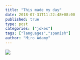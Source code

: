```yaml
---
title: "This made my day"
date: 2018-07-31T11:22:48+08:00
published: true
type: post
categories: ["jokes"]
tags: ["languages","spanish"]
author: "Miro Adamy"
---
```



![](/images/guiri.png)